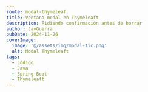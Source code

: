 ```yaml
---
route: modal-thymeleaf
title: Ventana modal en Thymeleaft
description: Pidiendo confirmación antes de borrar
author: JavGuerra
pubDate: 2024-11-26
coverImage:
  image: '@/assets/img/modal-tic.png'
  alt: Modal Thymeleaft
tags:
  - código
  - Java
  - Spring Boot
  - Thymeleaft
---
```


